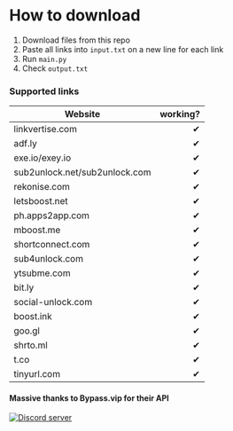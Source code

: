 # How to download
1. Download files from this repo
2. Paste all links into `input.txt` on a new line for each link
3. Run `main.py`
4. Check `output.txt`

### Supported links
| Website       | working?      | 
| ------------- | -------------:| 
| linkvertise.com      | ✔ | 
| adf.ly      | ✔     | 
| exe.io/exey.io      | ✔     | 
| sub2unlock.net/sub2unlock.com | ✔     | 
| rekonise.com | ✔      | 
| letsboost.net | ✔      | 
| ph.apps2app.com | ✔     | 
| mboost.me | ✔     | 
| shortconnect.com | ✔     | 
| sub4unlock.com | ✔     | 
| ytsubme.com | ✔      | 
| bit.ly | ✔      | 
| social-unlock.com | ✔      | 
| boost.ink | ✔      | 
| goo.gl | ✔      | 
| shrto.ml | ✔      | 
| t.co | ✔      | 
| tinyurl.com | ✔      | 

#### Massive thanks to Bypass.vip for their API
<a href="https://bypass.vip/discord "><img src="https://img.shields.io/discord/881623905469612112?color=5865F2&logo=discord&logoColor=white" alt="Discord server"/></a>
